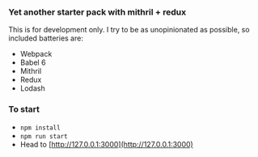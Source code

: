 ### Yet another starter pack with mithril + redux

This is for development only. I try to be as unopinionated as possible, so included batteries are:

* Webpack
* Babel 6
* Mithril
* Redux
* Lodash

### To start

* `npm install`
* `npm run start`
* Head to [http://127.0.0.1:3000](http://127.0.0.1:3000)
